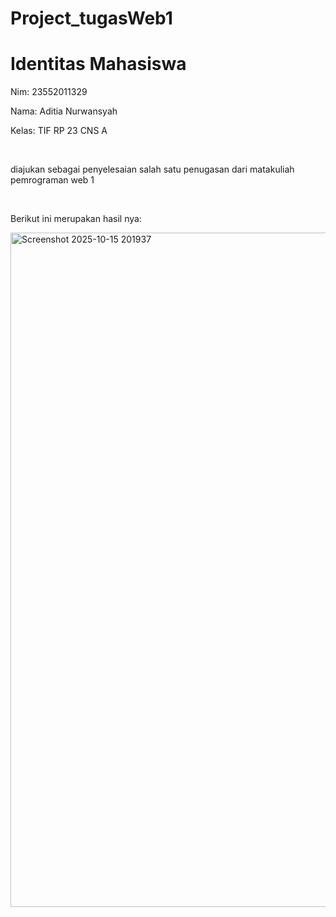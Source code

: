 # Project_tugasWeb1 

<h1>Identitas Mahasiswa</h1>
<p>Nim: 23552011329</p>
<p>Nama: Aditia Nurwansyah</p>
<p>Kelas: TIF RP 23 CNS A</p>
<br>
<p>diajukan sebagai penyelesaian salah satu penugasan dari matakuliah pemrograman web 1</p>
<br> 
<p>Berikut ini merupakan hasil nya: </p>
<img width="1919" height="1079" alt="Screenshot 2025-10-15 201937" src="https://github.com/user-attachments/assets/9756b328-4eca-40ad-b135-6e2e8b488996" />
